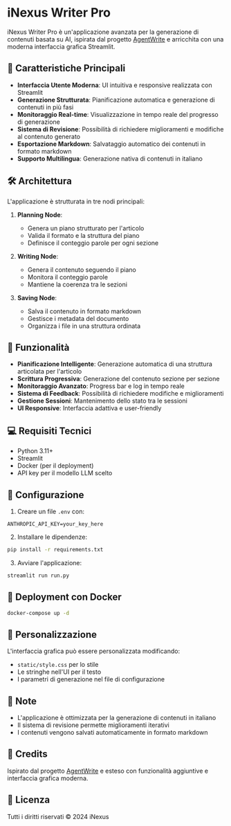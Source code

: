 # iNexus Writer Pro

iNexus Writer Pro è un'applicazione avanzata per la generazione di contenuti basata su AI, ispirata dal progetto [AgentWrite](https://github.com/samwit/agent_tutorials/tree/main/agent_write) e arricchita con una moderna interfaccia grafica Streamlit.

## 🌟 Caratteristiche Principali

- **Interfaccia Utente Moderna**: UI intuitiva e responsive realizzata con Streamlit
- **Generazione Strutturata**: Pianificazione automatica e generazione di contenuti in più fasi
- **Monitoraggio Real-time**: Visualizzazione in tempo reale del progresso di generazione
- **Sistema di Revisione**: Possibilità di richiedere miglioramenti e modifiche al contenuto generato
- **Esportazione Markdown**: Salvataggio automatico dei contenuti in formato markdown
- **Supporto Multilingua**: Generazione nativa di contenuti in italiano

## 🛠️ Architettura

L'applicazione è strutturata in tre nodi principali:

1. **Planning Node**: 
   - Genera un piano strutturato per l'articolo
   - Valida il formato e la struttura del piano
   - Definisce il conteggio parole per ogni sezione

2. **Writing Node**:
   - Genera il contenuto seguendo il piano
   - Monitora il conteggio parole
   - Mantiene la coerenza tra le sezioni

3. **Saving Node**:
   - Salva il contenuto in formato markdown
   - Gestisce i metadata del documento
   - Organizza i file in una struttura ordinata

## 🚀 Funzionalità

- **Pianificazione Intelligente**: Generazione automatica di una struttura articolata per l'articolo
- **Scrittura Progressiva**: Generazione del contenuto sezione per sezione
- **Monitoraggio Avanzato**: Progress bar e log in tempo reale
- **Sistema di Feedback**: Possibilità di richiedere modifiche e miglioramenti
- **Gestione Sessioni**: Mantenimento dello stato tra le sessioni
- **UI Responsive**: Interfaccia adattiva e user-friendly

## 💻 Requisiti Tecnici

- Python 3.11+
- Streamlit
- Docker (per il deployment)
- API key per il modello LLM scelto

## 🔧 Configurazione

1. Creare un file `.env` con:
```
ANTHROPIC_API_KEY=your_key_here
```

2. Installare le dipendenze:
```bash
pip install -r requirements.txt
```

3. Avviare l'applicazione:
```bash
streamlit run run.py
```

## 🐳 Deployment con Docker

```bash
docker-compose up -d
```

## 🎨 Personalizzazione

L'interfaccia grafica può essere personalizzata modificando:
- `static/style.css` per lo stile
- Le stringhe nell'UI per il testo
- I parametri di generazione nel file di configurazione

## 📝 Note

- L'applicazione è ottimizzata per la generazione di contenuti in italiano
- Il sistema di revisione permette miglioramenti iterativi
- I contenuti vengono salvati automaticamente in formato markdown

## 🔗 Credits

Ispirato dal progetto [AgentWrite](https://github.com/samwit/agent_tutorials/tree/main/agent_write) e esteso con funzionalità aggiuntive e interfaccia grafica moderna.

## 📄 Licenza

Tutti i diritti riservati © 2024 iNexus